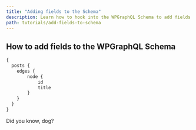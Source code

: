 ```yaml
---
title: "Adding fields to the Schema"
description: Learn how to hook into the WPGraphQL Schema to add fields for your custom needs.
path: tutorials/add-fields-to-schema
---
```


## How to add fields to the WPGraphQL Schema

<Playground height="200">

```graphql
{
  posts {
    edges {
        node {
            id
            title
        }
    }
  }
}
```
</Playground>

<Tip>Did you know, dog?</Tip>